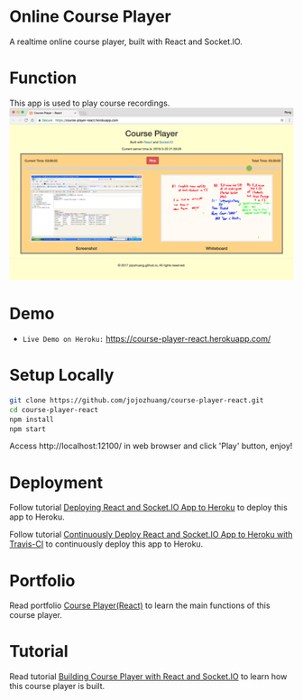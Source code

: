 # Online Course Player
A realtime online course player, built with React and Socket.IO.

# Function
This app is used to play course recordings.
![image](/public/player.png)

# Demo
* `Live Demo on Heroku:` <a href="https://course-player-react.herokuapp.com/" target="\_blank">https://course-player-react.herokuapp.com/</a>

# Setup Locally
```bash
git clone https://github.com/jojozhuang/course-player-react.git
cd course-player-react
npm install
npm start
```
Access http://localhost:12100/ in web browser and click 'Play' button, enjoy!

# Deployment
Follow tutorial [Deploying React and Socket.IO App to Heroku](https://jojozhuang.github.io/tutorial/deploying-react-and-socketio-app-to-heroku) to deploy this app to Heroku.

Follow tutorial [Continuously Deploy React and Socket.IO App to Heroku with Travis-CI](https://jojozhuang.github.io/tutorial/continuously-deploy-react-and-socketio-app-to-heroku-with-travis-ci) to continuously deploy this app to Heroku.

# Portfolio
Read portfolio [Course Player(React)](https://jojozhuang.github.io/project/course-player-react) to learn the main functions of this course player.

# Tutorial
Read tutorial [Building Course Player with React and Socket.IO](https://jojozhuang.github.io/tutorial/building-course-player-with-react-and-socketio) to learn how this course player is built.
